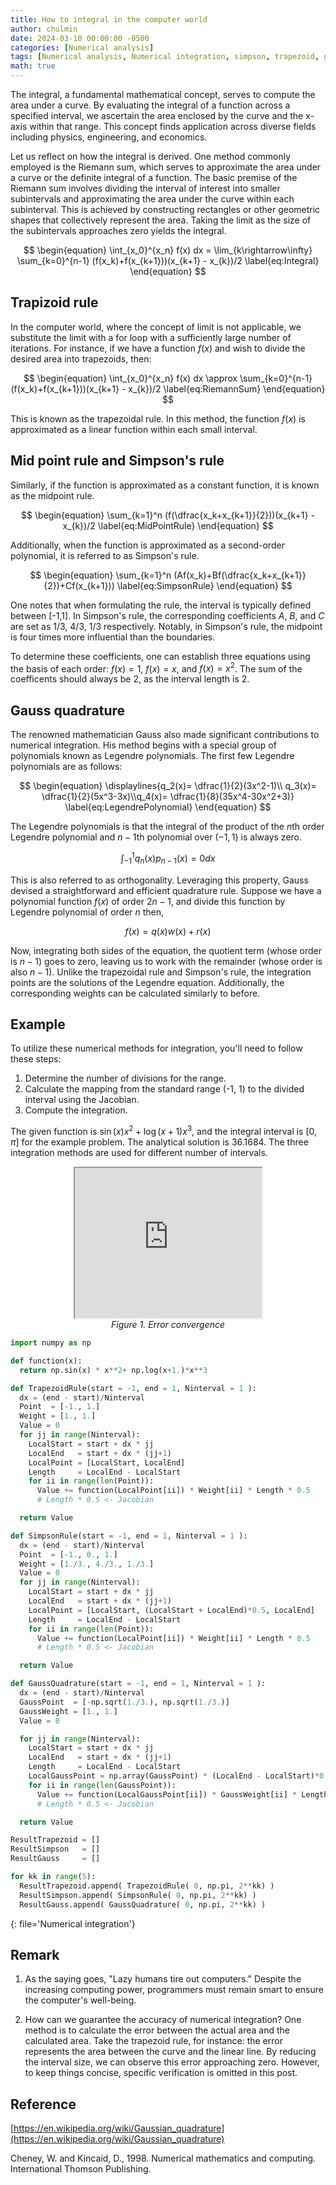 ```yaml
---
title: How to integral in the computer world
author: chulmin
date: 2024-03-10 00:00:00 -0500
categories: [Numerical analysis]
tags: [Numerical analysis, Numerical integration, simpson, trapezoid, gauss point, Gauss integral, Gauss, integral]
math: true
---
```



The integral, a fundamental mathematical concept, serves to compute the area under a curve. By evaluating the integral of a function across a specified interval, we ascertain the area enclosed by the curve and the x-axis within that range. This concept finds application across diverse fields including physics, engineering, and economics.

Let us reflect on how the integral is derived. One method commonly employed is the Riemann sum, which serves to approximate the area under a curve or the definite integral of a function. The basic premise of the Riemann sum involves dividing the interval of interest into smaller subintervals and approximating the area under the curve within each subinterval. This is achieved by constructing rectangles or other geometric shapes that collectively represent the area. Taking the limit as the size of the subintervals approaches zero yields the integral.

$$
\begin{equation}
  \int_{x_0}^{x_n} f(x) dx = \lim_{k\rightarrow\infty} \sum_{k=0}^{n-1} (f(x_k)+f(x_{k+1}))(x_{k+1} - x_{k})/2
  \label{eq:Integral}
\end{equation}
$$

## Trapizoid rule 
In the computer world, where the concept of limit is not applicable, we substitute the limit with a for loop with a sufficiently large number of iterations. For instance, if we have a function $f(x)$ and wish to divide the desired area into trapezoids, then:

$$
\begin{equation}
   \int_{x_0}^{x_n} f(x) dx \approx \sum_{k=0}^{n-1} (f(x_k)+f(x_{k+1}))(x_{k+1} - x_{k})/2
  \label{eq:RiemannSum}
\end{equation}
$$

This is known as the trapezoidal rule. In this method, the function $f(x)$ is approximated as a linear function within each small interval.

## Mid point rule and Simpson's rule
Similarly, if the function is approximated as a constant function, it is known as the midpoint rule. 

$$
\begin{equation}
   \sum_{k=1}^n (f(\dfrac{x_k+x_{k+1}}{2}))(x_{k+1} - x_{k})/2
  \label{eq:MidPointRule}
\end{equation}
$$

Additionally, when the function is approximated as a second-order polynomial, it is referred to as Simpson's rule.

$$
\begin{equation}
   \sum_{k=1}^n (Af(x_k)+Bf(\dfrac{x_k+x_{k+1}}{2})+Cf(x_{k+1}))
  \label{eq:SimpsonRule}
\end{equation}
$$

One notes that  when formulating the rule, the interval is typically defined between \[-1,1\]. In Simpson's rule, the corresponding coefficients $A$, $B$, and $C$ are set as 1/3, 4/3, 1/3 respectively. Notably, in Simpson's rule, the midpoint is four times more influential than the boundaries. 

To determine these coefficients, one can establish three equations using the basis of each order: $f(x)=1$, $f(x)=x$, and $f(x)=x^2$. The sum of the coefficents should always be 2, as the interval length is 2.

## Gauss quadrature

The renowned mathematician Gauss also made significant contributions to numerical integration. His method begins with a special group of polynomials known as Legendre polynomials. The first few Legendre polynomials are as follows:

$$
\begin{equation}
  \displaylines{q_2(x)= \dfrac{1}{2}(3x^2-1)\\ q_3(x)= \dfrac{1}{2}(5x^3-3x)\\q_4(x)= \dfrac{1}{8}(35x^4-30x^2+3)}
  \label{eq:LegendrePolynomial}
\end{equation}
$$

The Legendre polynomials is that the integral of the product of the $n$th order Legendre polynomial and $n-1$th polynomial over $(-1,1)$ is always zero. 

$$
\begin{equation}
   \int_{-1}^{1} q_n(x)p_{n-1}(x) = 0 dx
  \label{eq:Characteristics}
\end{equation}
$$

This is also referred to as orthogonality. Leveraging this property, Gauss devised a straightforward and efficient quadrature rule. Suppose we have a polynomial function $f(x)$ of order $2n-1$, and divide this function by Legendre polynomial of order $n$ then,

$$
\begin{equation}
   f(x) = q(x)w(x)+r(x)
  \label{eq:DividedByLegendrePolynomial}
\end{equation}
$$


Now, integrating both sides of the equation, the quotient term (whose order is $n-1$) goes to zero, leaving us to work with the remainder (whose order is also $n-1$). Unlike the trapezoidal rule and Simpson's rule, the integration points are the solutions of the Legendre equation. Additionally, the corresponding weights can be calculated similarly to before.


## Example
To utilize these numerical methods for integration, you'll need to follow these steps:

1. Determine the number of divisions for the range.
2. Calculate the mapping from the standard range (-1, 1) to the divided interval using the Jacobian.
3. Compute the integration.

The given function is $\sin{(x)}x^2 + \log{(x+1)}x^3$, and the integral interval is $[0,\pi]$ for the example problem. The analytical solution is $36.1684$. The three integration methods are used for different number of intervals.

<p align="center">
<iframe src="https://drive.google.com/file/d/105nBDnmz5u2iLgSNMeDTUpd0mbIeAU3V/preview" width="299" height="240"></iframe>
  <br>
  <em>Figure 1. Error convergence</em>
</p>

```python
import numpy as np

def function(x):
  return np.sin(x) * x**2+ np.log(x+1.)*x**3

def TrapezoidRule(start = -1, end = 1, Ninterval = 1 ):
  dx = (end - start)/Ninterval
  Point  = [-1., 1.]
  Weight = [1., 1.]
  Value = 0
  for jj in range(Ninterval):
    LocalStart = start + dx * jj
    LocalEnd   = start + dx * (jj+1)
    LocalPoint = [LocalStart, LocalEnd]
    Length     = LocalEnd - LocalStart
    for ii in range(len(Point)):
      Value += function(LocalPoint[ii]) * Weight[ii] * Length * 0.5
      # Length * 0.5 <- Jacobian

  return Value

def SimpsonRule(start = -1, end = 1, Ninterval = 1 ):
  dx = (end - start)/Ninterval
  Point  = [-1., 0., 1.]
  Weight = [1./3., 4./3., 1./3.]
  Value = 0
  for jj in range(Ninterval):
    LocalStart = start + dx * jj
    LocalEnd   = start + dx * (jj+1)
    LocalPoint = [LocalStart, (LocalStart + LocalEnd)*0.5, LocalEnd]
    Length     = LocalEnd - LocalStart
    for ii in range(len(Point)):
      Value += function(LocalPoint[ii]) * Weight[ii] * Length * 0.5
      # Length * 0.5 <- Jacobian

  return Value

def GaussQuadrature(start = -1, end = 1, Ninterval = 1 ):
  dx = (end - start)/Ninterval
  GaussPoint  = [-np.sqrt(1./3.), np.sqrt(1./3.)]
  GaussWeight = [1., 1.]
  Value = 0

  for jj in range(Ninterval):
    LocalStart = start + dx * jj
    LocalEnd   = start + dx * (jj+1)
    Length     = LocalEnd - LocalStart
    LocalGaussPoint = np.array(GaussPoint) * (LocalEnd - LocalStart)*0.5 + (LocalEnd + LocalStart)*0.5
    for ii in range(len(GaussPoint)):
      Value += function(LocalGaussPoint[ii]) * GaussWeight[ii] * Length * 0.5
      # Length * 0.5 <- Jacobian

  return Value

ResultTrapezoid = []
ResultSimpson   = []
ResultGauss     = []

for kk in range(5):
  ResultTrapezoid.append( TrapezoidRule( 0, np.pi, 2**kk) )
  ResultSimpson.append( SimpsonRule( 0, np.pi, 2**kk) )
  ResultGauss.append( GaussQuadrature( 0, np.pi, 2**kk) )
```
{: file='Numerical integration'}




## Remark
1. As the saying goes, "Lazy humans tire out computers." Despite the increasing computing power, programmers must remain smart to ensure the computer's well-being.

2. How can we guarantee the accuracy of numerical integration? One method is to calculate the error between the actual area and the calculated area. Take the trapezoid rule, for instance: the error represents the area between the curve and the linear line. By reducing the interval size, we can observe this error approaching zero. However, to keep things concise, specific verification is omitted in this post.


## Reference 
[https://en.wikipedia.org/wiki/Gaussian_quadrature](https://en.wikipedia.org/wiki/Gaussian_quadrature)

Cheney, W. and Kincaid, D., 1998. Numerical mathematics and computing. International Thomson Publishing.




